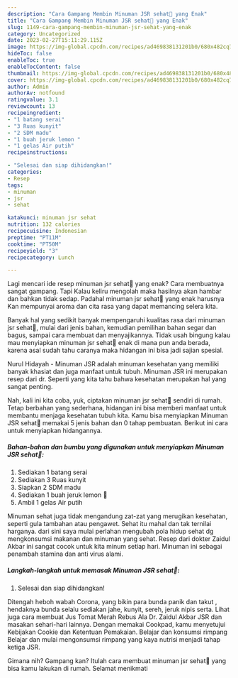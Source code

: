 ```yaml
---
description: "Cara Gampang Membin Minuman JSR sehat🍋 yang Enak"
title: "Cara Gampang Membin Minuman JSR sehat🍋 yang Enak"
slug: 1149-cara-gampang-membin-minuman-jsr-sehat-yang-enak
category: Uncategorized
date: 2023-02-27T15:11:29.115Z
image: https://img-global.cpcdn.com/recipes/ad469838131201b0/680x482cq70/minuman-jsr-sehat-foto-resep-utama.jpg
hideToc: false
enableToc: true
enableTocContent: false
thumbnail: https://img-global.cpcdn.com/recipes/ad469838131201b0/680x482cq70/minuman-jsr-sehat-foto-resep-utama.jpg
cover: https://img-global.cpcdn.com/recipes/ad469838131201b0/680x482cq70/minuman-jsr-sehat-foto-resep-utama.jpg
author: Admin
authorAv: notfound
ratingvalue: 3.1
reviewcount: 13
recipeingredient:
- "1 batang serai"
- "3 Ruas kunyit"
- "2 SDM madu"
- "1 buah jeruk lemon "
- "1 gelas Air putih"
recipeinstructions:

- "Selesai dan siap dihidangkan!"
categories:
- Resep
tags:
- minuman
- jsr
- sehat

katakunci: minuman jsr sehat 
nutrition: 132 calories
recipecuisine: Indonesian
preptime: "PT11M"
cooktime: "PT50M"
recipeyield: "3"
recipecategory: Lunch

---
```



Lagi mencari ide resep minuman jsr sehat🍋 yang enak? Cara membuatnya sangat gampang. Tapi Kalau keliru mengolah maka hasilnya akan hambar dan bahkan tidak sedap. Padahal minuman jsr sehat🍋 yang enak harusnya Kan mempunyai aroma dan cita rasa yang dapat memancing selera kita.


Banyak hal yang sedikit banyak mempengaruhi kualitas rasa dari minuman jsr sehat🍋, mulai dari jenis bahan, kemudian pemilihan bahan segar dan bagus, sampai cara membuat dan menyajikannya. Tidak usah bingung kalau mau menyiapkan minuman jsr sehat🍋 enak di mana pun anda berada, karena asal sudah tahu caranya maka hidangan ini bisa jadi sajian spesial.

Nurul Hidayah - Minuman JSR adalah minuman kesehatan yang memiliki banyak khasiat dan juga manfaat untuk tubuh. Minuman JSR ini merupakan resep dari dr. Seperti yang kita tahu bahwa kesehatan merupakan hal yang sangat penting.


Nah, kali ini kita coba, yuk, ciptakan minuman jsr sehat🍋 sendiri di rumah. Tetap berbahan yang sederhana, hidangan ini bisa memberi manfaat untuk membantu menjaga kesehatan tubuh kita. Kamu bisa menyiapkan Minuman JSR sehat🍋 memakai 5 jenis bahan dan 0 tahap pembuatan. Berikut ini cara untuk menyiapkan hidangannya.

<!--inarticleads1-->

##### Bahan-bahan dan bumbu yang digunakan untuk menyiapkan Minuman JSR sehat🍋:

1. Sediakan 1 batang serai
1. Sediakan 3 Ruas kunyit
1. Siapkan 2 SDM madu
1. Sediakan 1 buah jeruk lemon 🍋
1. Ambil 1 gelas Air putih


Minuman sehat juga tidak mengandung zat-zat yang merugikan kesehatan, seperti gula tambahan atau pengawet. Sehat itu mahal dan tak ternilai harganya. dari sini saya mulai perlahan mengubah pola hidup sehat dg mengkonsumsi makanan dan minuman yang sehat. Resep dari dokter Zaidul Akbar ini sangat cocok untuk kita minum setiap hari. Minuman ini sebagai penambah stamina dan anti virus alami. 

<!--inarticleads2-->

##### Langkah-langkah untuk memasak Minuman JSR sehat🍋:


1. Selesai dan siap dihidangkan!

Ditengah heboh wabah Corona, yang bikin para bunda panik dan takut , hendaknya bunda selalu sediakan jahe, kunyit, sereh, jeruk nipis serta. Lihat juga cara membuat Jus Tomat Merah Rebus Ala Dr. Zaidul Akbar JSR dan masakan sehari-hari lainnya. Dengan memakai Cookpad, kamu menyetujui Kebijakan Cookie dan Ketentuan Pemakaian. Belajar dan konsumsi rimpang Belajar dan mulai mengonsumsi rimpang yang kaya nutrisi menjadi tahap ketiga JSR. 

Gimana nih? Gampang kan? Itulah cara membuat minuman jsr sehat🍋 yang bisa kamu lakukan di rumah. Selamat menikmati
